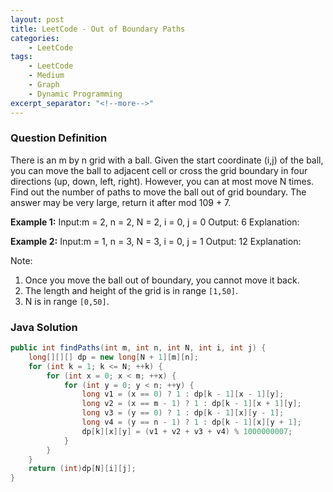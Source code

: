 ```yaml
---
layout: post
title: LeetCode - Out of Boundary Paths
categories:
    - LeetCode
tags:
    - LeetCode
    - Medium
    - Graph
    - Dynamic Programming
excerpt_separator: "<!--more-->"
---
```


### Question Definition
There is an m by n grid with a ball. Given the start coordinate (i,j) of the ball, you can move the ball to adjacent cell or cross the grid boundary in four directions (up, down, left, right). However, you can at most move N times. Find out the number of paths to move the ball out of grid boundary. The answer may be very large, return it after mod 109 + 7.
<!--more-->

**Example 1:**
Input:m = 2, n = 2, N = 2, i = 0, j = 0
Output: 6
Explanation:

**Example 2:**
Input:m = 1, n = 3, N = 3, i = 0, j = 1
Output: 12
Explanation:

Note:
1. Once you move the ball out of boundary, you cannot move it back.
2. The length and height of the grid is in range `[1,50]`.
3. N is in range `[0,50]`.
### Java Solution
```java
public int findPaths(int m, int n, int N, int i, int j) {
    long[][][] dp = new long[N + 1][m][n];
    for (int k = 1; k <= N; ++k) {
        for (int x = 0; x < m; ++x) {
            for (int y = 0; y < n; ++y) {
                long v1 = (x == 0) ? 1 : dp[k - 1][x - 1][y];
                long v2 = (x == m - 1) ? 1 : dp[k - 1][x + 1][y];
                long v3 = (y == 0) ? 1 : dp[k - 1][x][y - 1];
                long v4 = (y == n - 1) ? 1 : dp[k - 1][x][y + 1];
                dp[k][x][y] = (v1 + v2 + v3 + v4) % 1000000007;
            }
        }
    }
    return (int)dp[N][i][j];
}
```